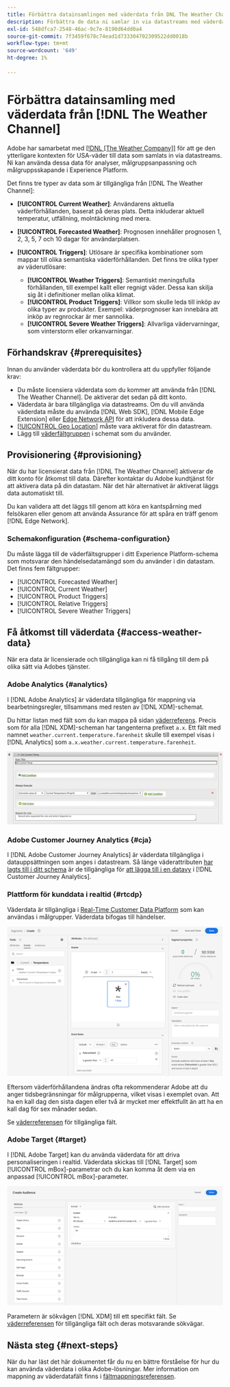 ```yaml
---
title: Förbättra datainsamlingen med väderdata från DNL The Weather Channel
description: Förbättra de data ni samlar in via datastreams med väderdata från DNL The Weather Channel.
exl-id: 548dfca7-2548-46ac-9c7e-8190d64dd0a4
source-git-commit: 7f3459f678c74ead1d733304702309522dd0018b
workflow-type: tm+mt
source-wordcount: '649'
ht-degree: 1%

---
```


# Förbättra datainsamling med väderdata från [!DNL The Weather Channel]

Adobe har samarbetat med [[!DNL [The Weather Company]]](https://www.ibm.com/weather) för att ge den ytterligare kontexten för USA-väder till data som samlats in via datastreams. Ni kan använda dessa data för analyser, målgruppsanpassning och målgruppsskapande i Experience Platform.

Det finns tre typer av data som är tillgängliga från [!DNL The Weather Channel]:

* **[!UICONTROL Current Weather]**: Användarens aktuella väderförhållanden, baserat på deras plats. Detta inkluderar aktuell temperatur, utfällning, molntäckning med mera.
* **[!UICONTROL Forecasted Weather]**: Prognosen innehåller prognosen 1, 2, 3, 5, 7 och 10 dagar för användarplatsen.
* **[!UICONTROL Triggers]**: Utlösare är specifika kombinationer som mappar till olika semantiska väderförhållanden. Det finns tre olika typer av väderutlösare:

   * **[!UICONTROL Weather Triggers]**: Semantiskt meningsfulla förhållanden, till exempel kallt eller regnigt väder. Dessa kan skilja sig åt i definitioner mellan olika klimat.
   * **[!UICONTROL Product Triggers]**: Villkor som skulle leda till inköp av olika typer av produkter. Exempel: väderprognoser kan innebära att inköp av regnrockar är mer sannolika.
   * **[!UICONTROL Severe Weather Triggers]**: Allvarliga vädervarningar, som vinterstorm eller orkanvarningar.

## Förhandskrav {#prerequisites}

Innan du använder väderdata bör du kontrollera att du uppfyller följande krav:

* Du måste licensiera väderdata som du kommer att använda från [!DNL The Weather Channel]. De aktiverar det sedan på ditt konto.
* Väderdata är bara tillgängliga via datastreams. Om du vill använda väderdata måste du använda [!DNL Web SDK], [!DNL Mobile Edge Extension] eller [Edge Network API](https://developer.adobe.com/data-collection-apis/docs/api/) för att inkludera dessa data.
* [[!UICONTROL Geo Location]](../configure.md#advanced-options) måste vara aktiverat för din datastream.
* Lägg till [väderfältgruppen](#schema-configuration) i schemat som du använder.

## Provisionering {#provisioning}

När du har licensierat data från [!DNL The Weather Channel] aktiverar de ditt konto för åtkomst till data. Därefter kontaktar du Adobe kundtjänst för att aktivera data på din datastam. När det här alternativet är aktiverat läggs data automatiskt till.

Du kan validera att det läggs till genom att köra en kantspårning med felsökaren eller genom att använda Assurance för att spåra en träff genom [!DNL Edge Network].

### Schemakonfiguration {#schema-configuration}

Du måste lägga till de väderfältsgrupper i ditt Experience Platform-schema som motsvarar den händelsedatamängd som du använder i din datastam. Det finns fem fältgrupper:

* [!UICONTROL Forecasted Weather]
* [!UICONTROL Current Weather]
* [!UICONTROL Product Triggers]
* [!UICONTROL Relative Triggers]
* [!UICONTROL Severe Weather Triggers]

## Få åtkomst till väderdata {#access-weather-data}

När era data är licensierade och tillgängliga kan ni få tillgång till dem på olika sätt via Adobes tjänster.

### Adobe Analytics {#analytics}

I [!DNL Adobe Analytics] är väderdata tillgängliga för mappning via bearbetningsregler, tillsammans med resten av [!DNL XDM]-schemat.

Du hittar listan med fält som du kan mappa på sidan [väderreferens](weather-reference.md). Precis som för alla [!DNL XDM]-scheman har tangenterna prefixet `a.x`. Ett fält med namnet `weather.current.temperature.farenheit` skulle till exempel visas i [!DNL Analytics] som `a.x.weather.current.temperature.farenheit`.

![Bearbetar regelgränssnitt](../assets/data-enrichment/weather/processing-rules.png)

### Adobe Customer Journey Analytics {#cja}

I [!DNL Adobe Customer Journey Analytics] är väderdata tillgängliga i datauppsättningen som anges i datastream. Så länge väderattributen [har lagts till i ditt schema](#prerequisites-prerequisites) är de tillgängliga för [att lägga till i en datavy](https://experienceleague.adobe.com/docs/analytics-platform/using/cja-dataviews/create-dataview.html) i [!DNL Customer Journey Analytics].

### Plattform för kunddata i realtid {#rtcdp}

Väderdata är tillgängliga i [Real-Time Customer Data Platform](../../rtcdp/overview.md) som kan användas i målgrupper. Väderdata bifogas till händelser.

![Segmentbyggaren visar väderhändelser](../assets/data-enrichment/weather/schema-builder.png)

Eftersom väderförhållandena ändras ofta rekommenderar Adobe att du anger tidsbegränsningar för målgrupperna, vilket visas i exemplet ovan. Att ha en kall dag den sista dagen eller två är mycket mer effektfullt än att ha en kall dag för sex månader sedan.

Se [väderreferensen](weather-reference.md) för tillgängliga fält.

### Adobe Target {#target}

I [!DNL Adobe Target] kan du använda väderdata för att driva personaliseringen i realtid. Väderdata skickas till [!DNL Target] som [!UICONTROL mBox]-parametrar och du kan komma åt dem via en anpassad [!UICONTROL mBox]-parameter.

![Målpublikbyggaren](../assets/data-enrichment/weather/target-audience-builder.png)

Parametern är sökvägen [!DNL XDM] till ett specifikt fält. Se [väderreferensen](weather-reference.md) för tillgängliga fält och deras motsvarande sökvägar.

## Nästa steg {#next-steps}

När du har läst det här dokumentet får du nu en bättre förståelse för hur du kan använda väderdata i olika Adobe-lösningar. Mer information om mappning av väderdatafält finns i [fältmappningsreferensen](weather-reference.md).
